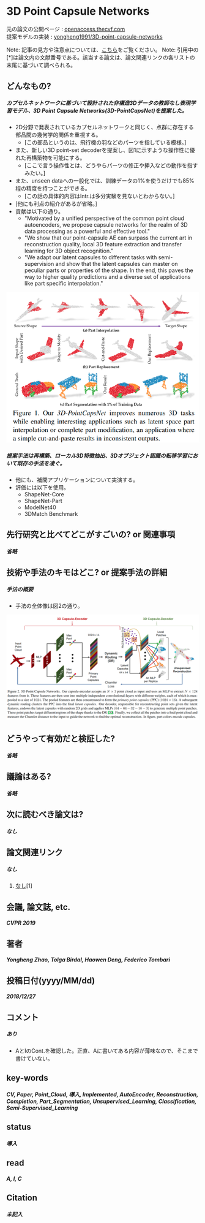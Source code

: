 # 3D Point Capsule Networks

元の論文の公開ページ : [openaccess.thecvf.com](http://openaccess.thecvf.com/content_CVPR_2019/papers/Zhao_3D_Point_Capsule_Networks_CVPR_2019_paper.pdf)  
提案モデルの実装 : [yongheng1991/3D-point-capsule-networks](https://github.com/yongheng1991/3D-point-capsule-networks)  

Note: 記事の見方や注意点については、[こちら](/)をご覧ください。
Note: 引用中の[*]は論文内の文献番号である。該当する論文は、論文関連リンクの各リストの末尾に基づいて調べられる。

## どんなもの?
##### カプセルネットワークに基づいて設計された非構造3Dデータの教師なし表現学習モデル、3D Point Capsule Networks(3D-PointCapsNet)を提案した。
- 2D分野で発表されているカプセルネットワークと同じく、点群に存在する部品間の幾何学的関係を重視する。
  - [この部品というのは、飛行機の羽などのパーツを指している模様。]
- また、新しい3D point-set decoderを提案し、図1に示すような操作性に優れた再構築物を可能にする。
  - [ここで言う操作性とは、どうやらパーツの修正や挿入などの動作を指すみたい。]
- また、unseen dataへの一般化では、訓練データの1%を使うだけでも85%程の精度を持つことができる。
  - [この話の具体的内容はIntr.は多分実験を見ないとわからない。]
- [他にも利点の紹介があるが省略。]
- 貢献は以下の通り。
  - "Motivated by a unified perspective of the common point cloud autoencoders, we propose capsule networks for the realm of 3D data processing as a powerful and effective tool."
  - "We show that our point-capsule AE can surpass the current art in reconstruction quality, local 3D feature extraction and transfer learning for 3D object recognition."
  - "We adapt our latent capsules to different tasks with semi-supervision and show that the latent capsules can master on peculiar parts or properties of the shape. In the end, this paves the way to higher quality predictions and a diverse set of applications like part specific interpolation."

![fig1](img/3PCN/fig1.png)

##### 提案手法は再構築、ローカル3D特徴抽出、3Dオブジェクト認識の転移学習において既存の手法を凌ぐ。
- 他にも、補間アプリケーションについて実演する。
- 評価には以下を使用。
  - ShapeNet-Core
  - ShapeNet-Part
  - ModelNet40
  - 3DMatch Benchmark

## 先行研究と比べてどこがすごいの? or 関連事項
##### 省略

## 技術や手法のキモはどこ? or 提案手法の詳細
##### 手法の概要
- 手法の全体像は図2の通り。

![fig2](img/3PCN/fig2.png)



## どうやって有効だと検証した?
##### 省略

## 議論はある?
##### 省略

## 次に読むべき論文は?
##### なし

## 論文関連リンク
##### なし
1. [なし]()[1]

## 会議, 論文誌, etc.
##### CVPR 2019

## 著者
##### Yongheng Zhao, Tolga Birdal, Haowen Deng, Federico Tombari

## 投稿日付(yyyy/MM/dd)
##### 2018/12/27

## コメント
##### あり
- AとIのCont.を確認した。正直、Aに書いてある内容が薄味なので、そこまで書けていない。

## key-words
##### CV, Paper, Point_Cloud, 導入, Implemented, AutoEncoder, Reconstruction, Completion, Part_Segmentation, Unsupervised_Learning, Classification, Semi-Supervised_Learning

## status
##### 導入

## read
##### A, I, C

## Citation
##### 未記入
